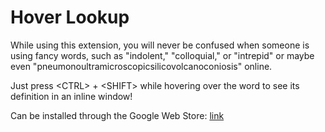 # Hover Lookup
While using this extension, you will never be confused when someone is using fancy words, such as "indolent," "colloquial," or "intrepid" or maybe even "pneumonoultramicroscopicsilicovolcanoconiosis" online.

Just press \<CTRL\> + \<SHIFT\> while hovering over the word to see its definition in an inline window!

Can be installed through the Google Web Store: [link](https://chrome.google.com/webstore/detail/hover-lookup/ogjdcbnhgjgabidifpnpiidgbkhlpnof)
